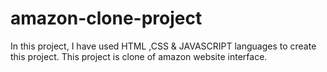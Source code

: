 # amazon-clone-project
In this project, I have used  HTML ,CSS &amp; JAVASCRIPT languages to create this project. This project is clone of amazon website interface.
